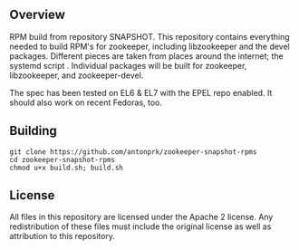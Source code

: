 ## Overview
RPM build from repository SNAPSHOT. This repository contains everything needed to build RPM's for zookeeper, including libzookeeper and the devel packages. Different pieces are taken from places around the internet; the systemd script . Individual packages will be built for zookeeper, libzookeeper, and zookeeper-devel.

The spec has been tested on EL6 & EL7 with the EPEL repo enabled.
It should also work on recent Fedoras, too.

## Building
    git clone https://github.com/antonprk/zookeeper-snapshot-rpms
    cd zookeeper-snapshot-rpms
    chmod u+x build.sh; build.sh

## License
All files in this repository are licensed under the Apache 2 license. Any
redistribution of these files must include the original license as well as
attribution to this repository.
